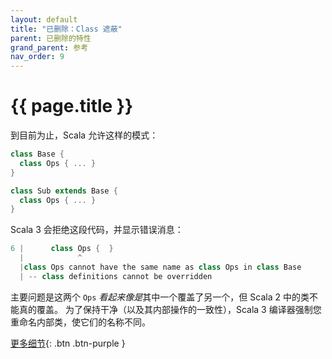 ```yaml
---
layout: default
title: "已删除：Class 遮蔽"
parent: 已删除的特性
grand_parent: 参考
nav_order: 9
---
```


# {{ page.title }}

到目前为止，Scala 允许这样的模式：

```scala
class Base {
  class Ops { ... }
}

class Sub extends Base {
  class Ops { ... }
}
```

Scala 3 会拒绝这段代码，并显示错误消息：

```scala
6 |      class Ops {  }
  |            ^
  |class Ops cannot have the same name as class Ops in class Base
  | -- class definitions cannot be overridden
```

主要问题是这两个 `Ops` *看起来像是*其中一个覆盖了另一个，但 Scala 2 中的类不能真的覆盖。
为了保持干净（以及其内部操作的一致性），Scala 3 编译器强制您重命名内部类，使它们的名称不同。

[更多细节](./class-shadowing-spec.md){: .btn .btn-purple }
